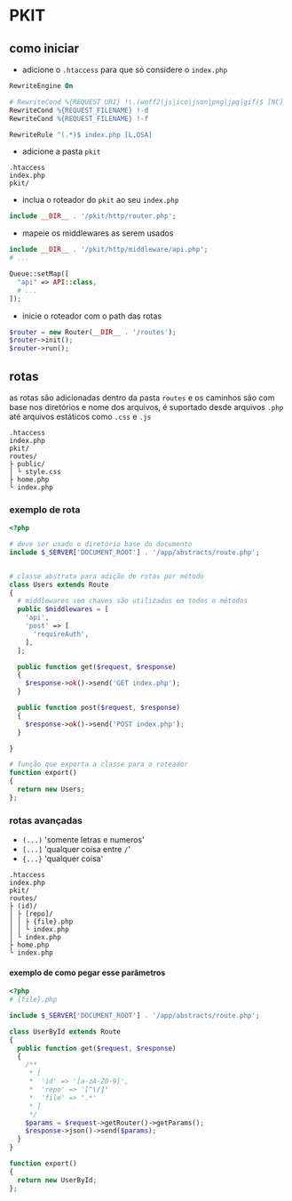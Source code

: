 # PKIT

## como iniciar

- adicione o `.htaccess` para que só considere o `index.php`

```apache
RewriteEngine On

# RewriteCond %{REQUEST_URI} !\.(woff2|js|ico|json|png|jpg|gif)$ [NC]
RewriteCond %{REQUEST_FILENAME} !-d
RewriteCond %{REQUEST_FILENAME} !-f

RewriteRule ^(.*)$ index.php [L,QSA]
```

- adicione a pasta `pkit`

```
.htaccess
index.php
pkit/
```

- inclua o roteador do `pkit` ao seu `index.php`

```php
include __DIR__ . '/pkit/http/router.php';
```

- mapeie os middlewares as serem usados

```php
include __DIR__ . '/pkit/http/middleware/api.php';
# ...

Queue::setMap([
  "api" => API::class,
  # ...
]);
```

- inicie o roteador com o path das rotas

```php
$router = new Router(__DIR__ . '/routes');
$router->init();
$router->run();
```

## rotas

as rotas são adicionadas dentro da pasta `routes` e os caminhos são com base nos diretórios e nome dos arquivos, é suportado desde arquivos `.php` até arquivos estáticos como `.css` e `.js`

```
.htaccess
index.php
pkit/
routes/
├ public/
│ └ style.css
├ home.php
└ index.php
```

### exemplo de rota

```php
<?php

# deve ser usado o diretório base do documento
include $_SERVER['DOCUMENT_ROOT'] . '/app/abstracts/route.php';


# classe abstrata para adição de rotas por método
class Users extends Route
{
  # middlewares sem chaves são utilizados em todos o métodos
  public $middlewares = [
    'api',
    'post' => [
      'requireAuth',
    ],
  ];

  public function get($request, $response)
  {
    $response->ok()->send('GET index.php');
  }

  public function post($request, $response)
  {
    $response->ok()->send('POST index.php');
  }

}

# função que exporta a classe para o roteador
function export()
{
  return new Users;
};
```

### rotas avançadas

- `(...)` 'somente letras e numeros'
- `[...]` 'qualquer coisa entre `/`'
- `{...}` 'qualquer coisa'

```
.htaccess
index.php
pkit/
routes/
├ (id)/
│ ├ [repo]/
│ │ ├ {file}.php
│ │ └ index.php
│ └ index.php
├ home.php
└ index.php
```

#### exemplo de como pegar esse parâmetros

```php
<?php
# {file}.php

include $_SERVER['DOCUMENT_ROOT'] . '/app/abstracts/route.php';

class UserById extends Route
{
  public function get($request, $response)
  {
    /**
     * [
     *  'id' => '[a-zA-Z0-9]',
     *  'repo' => '[^\/]'
     *  'file' => '.*'
     * ]
     */
    $params = $request->getRouter()->getParams();
    $response->json()->send($params);
  }
}

function export()
{
  return new UserById;
};
```
